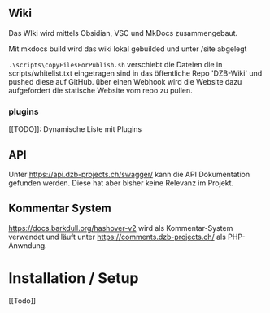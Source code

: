 
## Wiki
Das WIki wird mittels Obsidian, VSC und MkDocs zusammengebaut.

Mit mkdocs build wird das wiki lokal gebuilded und unter /site abgelegt

```.\scripts\copyFilesForPublish.sh``` verschiebt die Dateien die in scripts/whitelist.txt eingetragen sind in das öffentliche Repo 'DZB-Wiki' und pushed diese auf GitHub. über einen Webhook wird die Website dazu aufgefordert die statische Website vom repo zu pullen.

### plugins

[[TODO]]: Dynamische Liste mit Plugins

## API

Unter https://api.dzb-projects.ch/swagger/ kann die API Dokumentation gefunden werden. Diese hat aber bisher keine Relevanz im Projekt.

## Kommentar System
https://docs.barkdull.org/hashover-v2 wird als Kommentar-System verwendet und läuft unter https://comments.dzb-projects.ch/  als PHP-Anwndung.

# Installation / Setup

[[Todo]]